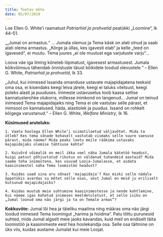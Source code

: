 ```yaml
---
title: Toetav mõte
date: 05/07/2019
---
```


Loe Ellen G. White’i raamatust _Patriarhid ja prohvetid_ peatükki „Loomine“, lk 44–51.

„„Jumal on armastus.“ … Jumala olemus ja Tema käsk on alati olnud ja saab alati olema armastus. „Kõrge ja üllas, kes igavesti elab“ ja kelle „teed on igavesed“, ei muutu. Tema juures „ei ole muutust ega varjutuste varju“…

Loova väe iga ilming kõneleb lõpmatust, igavesest armastusest. Jumala kõikvõimsus tähendab õnnistuste täiust kõikidele loodud olevustele.“ – Ellen G. White, _Patriarhid ja prohvetid_, lk 33.

„Juhul, kui inimesed Issanda omanduse ustavate majapidajatena teeksid oma osa, ei kisendaks keegi leiva järele, keegi ei taluks viletsust, keegi poleks alasti ja puuduses. Inimeste ustavusetus toob kaasa sellise kannatusterohke olukorra, millesse inimkond on langenud… Jumal on teinud inimesed Tema majapidajaiks ning Tema ei ole vastutav selle pärast, et inimsool on kannatused, häda, alastiolek ja puudus. Issand on rohkelt kõigega varustanud.“ – Ellen G. White, _Welfare Ministry_, lk 16.

**Küsimused aruteluks:**

`1. Vaata hoolega Ellen White’i viimatiloetud väljavõtet. Mida ta ütleb? Kes tema sõnade kohaselt vastutab viimaks selle suure vaesuse pärast, mida näeme? Mida peaks loetu meile rääkima ustavaks majapidajaks olemise tähtsuse kohta?`

`2. Kuivõrd võimalik on meil ikka veel näha Jumala kätetöö headust, kuigi patust põhjustatud rikutus on väldanud tuhandeid aastaid? Mida saame teha inimestena, kes usuvad Looja-Jumalasse, et aidata kaasinimestel näha Tema loomistöö headust?`

`3. Kuidas saad sina aru sõnast 'majapidaja'? Kas miski selle nädala õppetükis avardas su mõtet selle osas, sest Jumal on meid ju eriliselt kutsunud majapidajaiks?`

`4. Kuidas muutub meie suhtumine kaasinimestesse ja nende kohtlemine, kui näeme igas kohatud inimeses meeldetuletust, et selle isiku on „Jumal loonud oma näo järgi ja ta on Temale armas“?`

**Kokkuvõte:** Jumal lõi hea ja täieliku maailma ning määras oma näo järgi loodud inimesed Tema loomingut „harima ja hoidma“. Patu tõttu purunesid suhted, mida Jumal algselt meie jaoks kavandas, kuid meil on endiselt täita loomistöö ja kaasinimeste eest hea hoolekandja osa. Selle osa täitmine on üks viis, kuidas austame Jumalat kui meie Loojat.
